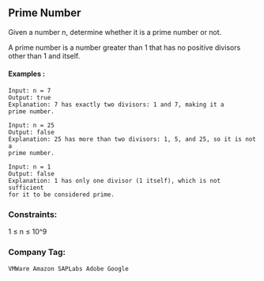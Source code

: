## Prime Number

Given a number n, determine whether it is a prime number or not.

A prime number is a number greater than 1 that has no positive divisors other than 1 and itself.

#### Examples :
```
Input: n = 7
Output: true
Explanation: 7 has exactly two divisors: 1 and 7, making it a 
prime number.

```
```
Input: n = 25
Output: false
Explanation: 25 has more than two divisors: 1, 5, and 25, so it is not a 
prime number.

```
```
Input: n = 1
Output: false
Explanation: 1 has only one divisor (1 itself), which is not sufficient 
for it to be considered prime.
```
### Constraints:
1 ≤ n ≤ 10^9

### Company Tag:

```
VMWare Amazon SAPLabs Adobe Google

```


